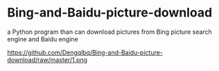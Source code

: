 # Bing-and-Baidu-picture-download
a Python program than can download pictures from Bing picture search engine and Baidu engine

https://github.com/Dengqlbq/Bing-and-Baidu-picture-download/raw/master/1.png
